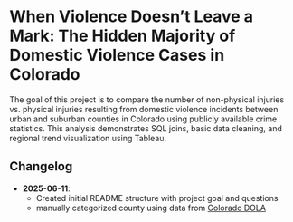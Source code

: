 # When Violence Doesn’t Leave a Mark: The Hidden Majority of Domestic Violence Cases in Colorado

The goal of this project is to compare the number of non-physical injuries vs. physical injuries resulting from domestic violence incidents between urban and suburban counties in Colorado using publicly available crime statistics. This analysis demonstrates SQL joins, basic data cleaning, and regional trend visualization using Tableau.

## Changelog

- **2025-06-11**:
  - Created initial README structure with project goal and questions
  - manually categorized county using data from [Colorado DOLA](https://cdola.colorado.gov/colorado-community-classification)
